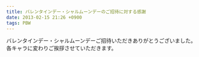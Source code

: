 ```yaml
---
title: バレンタインデー・シャルムーンデーのご招待に対する感謝
date: 2013-02-15 21:26 +0900
tags: PBW
---
```


バレンタインデー・シャルムーンデーご招待いただきありがとうございました。
各キャラに変わりご挨拶させていただきます。
